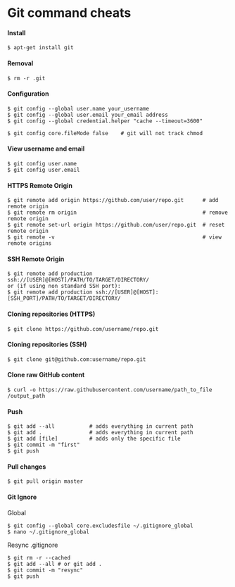 Git command cheats
================================

#### Install

	$ apt-get install git


#### Removal

	$ rm -r .git 

#### Configuration

	$ git config --global user.name your_username
	$ git config --global user.email your_email address
	$ git config --global credential.helper "cache --timeout=3600"
	
	$ git config core.fileMode false    # git will not track chmod 

#### View username and email

	$ git config user.name
	$ git config user.email

#### HTTPS Remote Origin

	$ git remote add origin https://github.com/user/repo.git      # add remote origin
	$ git remote rm origin                                        # remove remote origin
	$ git remote set-url origin https://github.com/user/repo.git  # reset remote origin
	$ git remote -v                                               # view remote origins

#### SSH Remote Origin

	$ git remote add production ssh://[USER]@[HOST]/PATH/TO/TARGET/DIRECTORY/
	or (if using non standard SSH port):
	$ git remote add production ssh://[USER]@[HOST]:[SSH_PORT]/PATH/TO/TARGET/DIRECTORY/


#### Cloning repositories (HTTPS)

	$ git clone https://github.com/username/repo.git

#### Cloning repositories (SSH)

	$ git clone git@github.com:username/repo.git

#### Clone raw GitHub content 

	$ curl -o https://raw.githubusercontent.com/username/path_to_file /output_path

#### Push

	$ git add --all           # adds everything in current path
	$ git add .               # adds everything in current path
	$ git add [file]          # adds only the specific file 
	$ git commit -m "first"
	$ git push
 
#### Pull changes 

	$ git pull origin master


#### Git Ignore

Global

	$ git config --global core.excludesfile ~/.gitignore_global
	$ nano ~/.gitignore_global

Resync .gitignore

	$ git rm -r --cached
	$ git add --all # or git add .
	$ git commit -m "resync"
	$ git push

